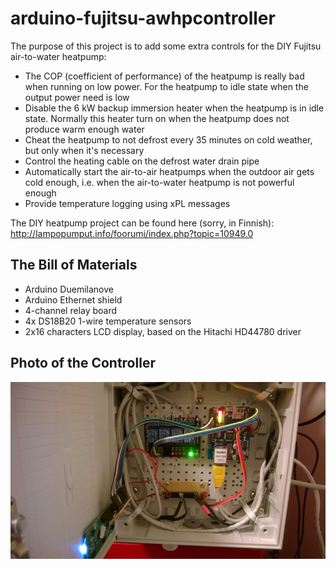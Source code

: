 arduino-fujitsu-awhpcontroller
==============================

The purpose of this project is to add some extra controls for the DIY Fujitsu air-to-water heatpump:
* The COP (coefficient of performance) of the heatpump is really bad when running on low power. For the heatpump to idle state when the output power need is low
* Disable the 6 kW backup immersion heater when the heatpump is in idle state. Normally this heater turn on when the heatpump does not produce warm enough water
* Cheat the heatpump to not defrost every 35 minutes on cold weather, but only when it's necessary
* Control the heating cable on the defrost water drain pipe
* Automatically start the air-to-air heatpumps when the outdoor air gets cold enough, i.e. when the air-to-water heatpump is not powerful enough
* Provide temperature logging using xPL messages

The DIY heatpump project can be found here (sorry, in Finnish): http://lampopumput.info/foorumi/index.php?topic=10949.0

The Bill of Materials
---------------------
* Arduino Duemilanove
* Arduino Ethernet shield
* 4-channel relay board
* 4x DS18B20 1-wire temperature sensors
* 2x16 characters LCD display, based on the Hitachi HD44780 driver

Photo of the Controller
-----------------------
![Photo](https://raw.githubusercontent.com/ToniA/arduino-fujitsu-awhpcontroller/master/controller.jpg)
